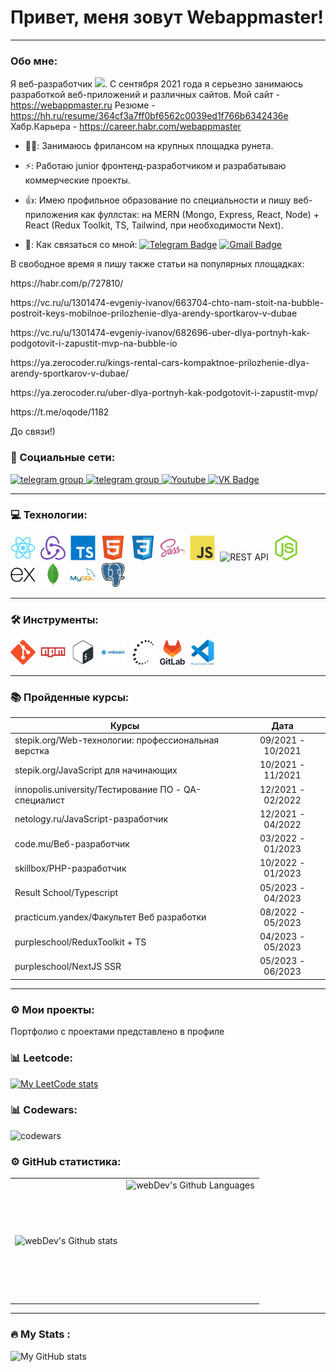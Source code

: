
# Привет, меня зовут Webappmaster!

---

### Обо мне:

Я веб-разработчик <img src="https://media.giphy.com/media/WUlplcMpOCEmTGBtBW/giphy.gif" width="30px">. С сентября 2021 года я серьезно занимаюсь разработкой веб-приложений и различных сайтов.
Мой сайт - https://webappmaster.ru
Резюме - https://hh.ru/resume/364cf3a7ff0bf6562c0039ed1f766b6342436e
Хабр.Карьера - https://career.habr.com/webappmaster

- 👨‍💻: Занимаюсь фрилансом на крупных площадка рунета.

- ⚡: Работаю junior фронтенд-разработчиком и разрабатываю коммерческие проекты.

- 👍: Имею профильное образование по специальности и пишу веб-приложения как фуллстак: на MERN (Mongo, Express, React, Node) + React (Redux Toolkit, TS, Tailwind, при необходимости Next).

- 💬: Как связаться со мной: [![Telegram Badge](https://img.shields.io/badge/-eugene_webappmaster-blue?style=flat&logo=Telegram&logoColor=white)](https://t.me/eugene_webappmaster) [![Gmail Badge](https://img.shields.io/badge/-Gmail-red?style=flat&logo=Gmail&logoColor=white)](mailto:jamesnumart@gmail.com)

В свободное время я пишу также статьи на популярных площадках:
<div>
  <p>https://habr.com/p/727810/</p>
  <p>https://vc.ru/u/1301474-evgeniy-ivanov/663704-chto-nam-stoit-na-bubble-postroit-keys-mobilnoe-prilozhenie-dlya-arendy-sportkarov-v-dubae</p>
  <p>https://vc.ru/u/1301474-evgeniy-ivanov/682696-uber-dlya-portnyh-kak-podgotovit-i-zapustit-mvp-na-bubble-io</p>
  <p>https://ya.zerocoder.ru/kings-rental-cars-kompaktnoe-prilozhenie-dlya-arendy-sportkarov-v-dubae/</p>
  <p>https://ya.zerocoder.ru/uber-dlya-portnyh-kak-podgotovit-i-zapustit-mvp/</p>
  <p>https://t.me/oqode/1182</p>
</div>
До связи!)

### 🤝 Социальные сети:

  <div id="badges">
    <a href="https://t.me/eugene_webappmaster" target="_blank">
      <img src="https://cdn-icons-png.flaticon.com/512/2111/2111646.png" width="40" height="40" alt="telegram group" />
    </a>
    <a href="https://t.me/appmaster_eugene" target="_blank">
      <img src="https://cdn-icons-png.flaticon.com/512/2111/2111646.png" width="40" height="40" alt="telegram group" />
    </a>
    <a href="https://www.youtube.com/channel/UCOylQLfh9G7Dh6tGQawQTTw" target="_blank">
      <img src="https://cdn-icons-png.flaticon.com/512/3670/3670147.png" width="40" height="40" alt="Youtube"/>
    </a>
    <a href="https://vk.com/numartmailru" target="_blank">
      <img src="https://cdn-icons-png.flaticon.com/512/145/145813.png" width="40" height="40" alt="VK Badge"/>
    </a>
  </div>

---

### 💻 Технологии:

<div>
  <img src="https://github.com/devicons/devicon/blob/master/icons/react/react-original.svg" title="reactjs" alt="reactjs" width="40" height="40"/>&nbsp;
  <img src="https://github.com/devicons/devicon/blob/master/icons/redux/redux-original.svg" title="redux" alt="redux" width="40" height="40"/>&nbsp;
  <img src="https://github.com/devicons/devicon/blob/master/icons/typescript/typescript-original.svg" title="typescript" alt="typescript" width="40" height="40"/>&nbsp;
  <img src="https://github.com/devicons/devicon/blob/master/icons/html5/html5-original.svg" title="html5" alt="html5" width="40" height="40"/>&nbsp;
  <img src="https://github.com/devicons/devicon/blob/master/icons/css3/css3-original.svg" title="css" alt="css" width="40" height="40"/>&nbsp;
  <img src="https://github.com/devicons/devicon/blob/master/icons/sass/sass-original.svg" title="sass" alt="sass" width="40" height="40"/>&nbsp;
  <img src="https://github.com/devicons/devicon/blob/master/icons/javascript/javascript-original.svg" title="javascript" alt="javascript" width="40" height="40"/>&nbsp;
  <img src="https://user-images.githubusercontent.com/70646350/119323556-7e452680-bc87-11eb-9cd2-fc2293869858.png" title="REST API" alt="REST API" width="40" height="40"/>&nbsp;
  <img src="https://github.com/devicons/devicon/blob/master/icons/nodejs/nodejs-original.svg" title="nodejs" alt="nodejs" width="40" height="40"/>&nbsp;
  <img src="https://github.com/devicons/devicon/blob/master/icons/express/express-original.svg" title="express" alt="express" width="40" height="40"/>&nbsp;
  <img src="https://github.com/devicons/devicon/blob/master/icons/mongodb/mongodb-original.svg" title="mongodb" alt="mongodb" width="40" height="40"/>&nbsp;
  <img src="https://github.com/devicons/devicon/blob/master/icons/mysql/mysql-original-wordmark.svg" title="mysql" alt="mysql" width="40" height="40"/>&nbsp;
  <img src="https://github.com/devicons/devicon/blob/master/icons/postgresql/postgresql-original.svg" title="postgresql" alt="postgresql" width="40" height="40"/>&nbsp;
</div>

---

### 🛠 Инструменты:

<div>
  <img src="https://github.com/devicons/devicon/blob/master/icons/git/git-original.svg" title="git" alt="git" width="40" height="40"/>&nbsp;
  <img src="https://github.com/devicons/devicon/blob/master/icons/npm/npm-original-wordmark.svg" title="npm" alt="npm" width="40" height="40"/>&nbsp;
  <img src="https://github.com/devicons/devicon/blob/master/icons/bash/bash-original.svg" title="bash" alt="bash" width="40" height="40"/>&nbsp;
  <img src="https://github.com/devicons/devicon/blob/master/icons/webpack/webpack-original-wordmark.svg" title="webpack" alt="webpack" width="40" height="40"/>&nbsp;
  <img src="https://github.com/devicons/devicon/blob/master/icons/ssh/ssh-original.svg" title="ssh" alt="ssh" width="40" height="40"/>&nbsp;
  <img src="https://github.com/devicons/devicon/blob/master/icons/gitlab/gitlab-original-wordmark.svg" title="gitlab" alt="gitlab" width="40" height="40"/>&nbsp;
  <img src="https://github.com/devicons/devicon/blob/master/icons/vscode/vscode-original-wordmark.svg" title="vscode" alt="vscode" width="40" height="40"/>&nbsp;
</div>

---

### 📚 Пройденные курсы:

| Курсы                                                           | Дата              |
| ----------------------------------------------------------------| :---------------: |
| stepik.org/Web-технологии: профессиональная верстка             | 09/2021 - 10/2021 |
| stepik.org/JavaScript для начинающих                            | 10/2021 - 11/2021 |
| innopolis.university/Тестирование ПО - QA-специалист            | 12/2021 - 02/2022 |
| netology.ru/JavaScript-разработчик                              | 12/2021 - 04/2022 |
| code.mu/Веб-разработчик                                         | 03/2022 - 01/2023 |
| skillbox/PHP-разработчик                                        | 10/2022 - 01/2023 |
| Result School/Typescript                                        | 05/2023 - 04/2023 |
| practicum.yandex/Факультет Веб разработки                       | 08/2022 - 05/2023 |
| purpleschool/ReduxToolkit + TS                                  | 04/2023 - 05/2023 |
| purpleschool/NextJS SSR                                         | 05/2023 - 06/2023 |

---
### ⚙️ Мои проекты:

Портфолио с проектами представлено в профиле

### 📊 Leetcode:

[![My LeetCode stats](https://leetcode-stats-six.vercel.app/api?username=Numart&theme=dark)](https://github.com/KnlnKS/leetcode-stats)

### 📊 Codewars:

![codewars](https://www.codewars.com/users/Numart/badges/large)

### ⚙️ GitHub статистика:

<table>
  <tr>
    <td>
      <img align="left" src="http://github-readme-streak-stats.herokuapp.com?user=Webappmaster-Eugene&theme=dark&background=000000" alt="webDev's Github stats" />
    </td>
    <td>
      <img height="195px" align="right" alt="webDev's Github Languages" src="https://github-readme-stats-sigma-five.vercel.app/api/top-langs/?username=Webappmaster-Eugene&layout=compact&theme=vision-friendly-dark" />
    </td>
  </tr>
</table>

---
### :fire: My Stats :
![My GitHub stats](https://github-readme-stats.vercel.app/api?username=Webappmaster-Eugene&theme=vision-friendly-dark&show_icons=true)

<!--

- 🔭 I’m currently working on ...
- 🌱 I’m currently learning ...
- 👯 I’m looking to collaborate on ...
- 🤔 I’m looking for help with ...
- 💬 Ask me about ...
- 📫 How to reach me: ...
- 😄 Pronouns: ...
- ⚡ Fun fact: ...
-->

